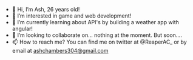 - 👋 Hi, I’m Ash, 26 years old!
- 👀 I’m interested in game and web development!
- 🌱 I’m currently learning about API's by building a weather app with angular!
- 💞️ I’m looking to collaborate on... nothing at the moment. But soon....
- 📫 How to reach me? You can find me on twitter at @ReaperAC_ or by email at ashchambers304@gmail.com

<!---
AshChambers304/AshChambers304 is a ✨ special ✨ repository because its `README.md` (this file) appears on your GitHub profile.
You can click the Preview link to take a look at your changes.
--->
